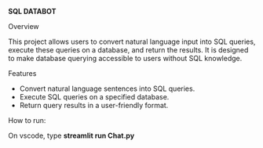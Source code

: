 **SQL DATABOT**

Overview

This project allows users to convert natural language input into SQL queries, execute these queries on a database, and return the results. It is designed to make database querying accessible to users without SQL knowledge.

Features
- Convert natural language sentences into SQL queries.
- Execute SQL queries on a specified database.
- Return query results in a user-friendly format.

How to run:

On vscode, type **streamlit run Chat.py**
